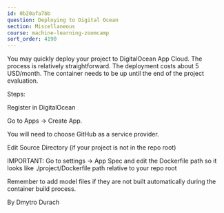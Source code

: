 ```yaml
---
id: 0b20afa7bb
question: Deploying to Digital Ocean
section: Miscellaneous
course: machine-learning-zoomcamp
sort_order: 4190
---
```


You may quickly deploy your project to DigitalOcean App Cloud. The process is relatively straightforward. The deployment costs about 5 USD/month. The container needs to be up until the end of the project evaluation.

Steps:

Register in DigitalOcean

Go to Apps -> Create App.

You will need to choose GitHub as a service provider.

Edit Source Directory (if your project is not in the repo root)

IMPORTANT: Go to settings -> App Spec and edit the Dockerfile path so it looks like ./project/Dockerfile path relative to your repo root

Remember to add model files if they are not built automatically during the container build process.

By Dmytro Durach

